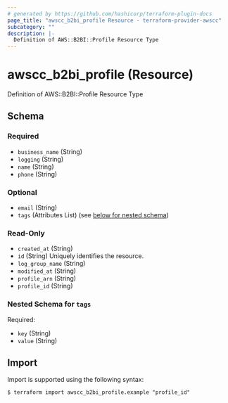 ```yaml
---
# generated by https://github.com/hashicorp/terraform-plugin-docs
page_title: "awscc_b2bi_profile Resource - terraform-provider-awscc"
subcategory: ""
description: |-
  Definition of AWS::B2BI::Profile Resource Type
---
```


# awscc_b2bi_profile (Resource)

Definition of AWS::B2BI::Profile Resource Type



<!-- schema generated by tfplugindocs -->
## Schema

### Required

- `business_name` (String)
- `logging` (String)
- `name` (String)
- `phone` (String)

### Optional

- `email` (String)
- `tags` (Attributes List) (see [below for nested schema](#nestedatt--tags))

### Read-Only

- `created_at` (String)
- `id` (String) Uniquely identifies the resource.
- `log_group_name` (String)
- `modified_at` (String)
- `profile_arn` (String)
- `profile_id` (String)

<a id="nestedatt--tags"></a>
### Nested Schema for `tags`

Required:

- `key` (String)
- `value` (String)

## Import

Import is supported using the following syntax:

```shell
$ terraform import awscc_b2bi_profile.example "profile_id"
```
